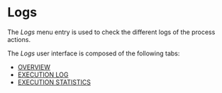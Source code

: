 # Logs

The *Logs* menu entry is used to check the different logs of the process actions.

The *Logs* user interface is composed of the following tabs:

- [OVERVIEW](./06a_Logs.md)
- [EXECUTION LOG](./06b_ExecutionLog.md)
- [EXECUTION STATISTICS](./06c_EcecutionStatistics)
